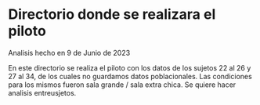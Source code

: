 # Directorio donde se realizara el piloto

Analisis hecho en 9 de Junio de 2023

En este directorio se realiza el piloto con los datos de los sujetos 22 al 26 y
27 al 34, de los cuales no guardamos datos poblacionales.
Las condiciones para los mismos fueron sala grande / sala extra chica.
Se quiere hacer analisis entreusjetos.
